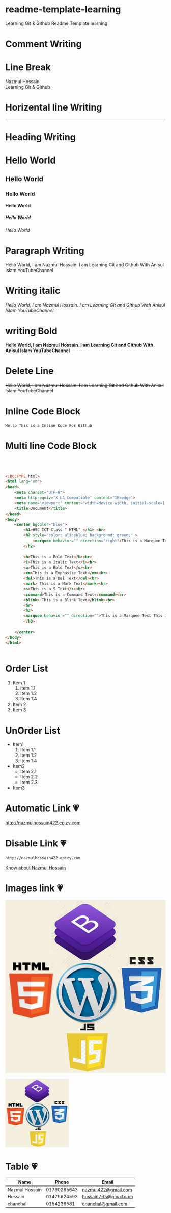 # readme-template-learning
Learning Git &amp; Github Readme Template learning



# Comment Writing

<!-------Markdown Learning---------->

# Line Break 

Nazmul Hossain <br/>
Learning Git & Github

# Horizental line Writing

---

# Heading Writing

# Hello World
## Hello World 
### Hello World
#### Hello World
##### Hello World
###### Hello World

# Paragraph Writing

<p> Hello World, I am Nazmul Hossain. I am Learning Git and Github With Anisul Islam YouTubeChannel<p/>

# Writing italic

_Hello World, I am Nazmul Hossain. I am Learning Git and Github With Anisul Islam YouTubeChannel_

# writing Bold

__Hello World, I am Nazmul Hossain. I am Learning Git and Github With Anisul Islam YouTubeChannel__

# Delete Line 

~~Hello World, I am Nazmul Hossain. I am Learning Git and Github With Anisul Islam YouTubeChannel~~

# Inline Code Block


` Hello This is a Inline Code For Github `   


# Multi line Code Block

``` html



<!DOCTYPE html>
<html lang="en">
<head>
    <meta charset="UTF-8">
    <meta http-equiv="X-UA-Compatible" content="IE=edge">
    <meta name="viewport" content="width=device-width, initial-scale=1.0">
    <title>Document</title>
</head>
<body>
    <center bgcolor="blue">
        <h1>HSC ICT Class " HTML" </h1> <br>
        <h2 style="color: aliceblue; background: green;" >
            <marquee behavior="" direction="right">This is a Marquee Text <mark> This is a Marquee Text This is a Marquee Text This is a Marquee Text </mark> This is a Marquee Text This is a Marquee Text This is a Marquee Text This is a Marquee Text This is a Marquee Text This is a Marquee Text This is a Marquee Text This is a Marquee Text This is a Marquee Text This is a Marquee Text This is a Marquee Text </marquee>
        </h2>
            
        <b>This is a Bold Text</b><br>
        <i>This is a Italic Text</i><br>
        <u>This is a Bold Text</u><br>
        <em>This is a Emphasize Text</em><br>
        <del>This is a Del Text</del><br>
        <mark> This is a Mark Text</mark><br>
        <s>This is a S Text</s><br>
        <command>This is a Command Text</command><br>
        <blink> This is a Blink Text</blink><br>
        <br>
        <h3>
        <marquee behavior="" direction="">This is a Marquee Text This is a Marquee Text This is a Marquee Text This is a Marquee Text This is a Marquee Text This is a Marquee Text This is a Marquee Text This is a Marquee Text This is a Marquee Text This is a Marquee Text This is a Marquee Text This is a Marquee Text This is a Marquee Text This is a Marquee Text This is a Marquee Text </marquee>
        </h3>

    </center>
</body>
</html>



```

# Order List

1. Item 1
    1. item 1.1
    2. Item 1.2
    4. Item 1.4
1. Item 2
3. Item 3

# UnOrder List

- Item1
    1. Item 1.1
    2. Item 1.2
    3. Item 1.4
- Item2
    - Item 2.1
    - Item 2.2
    - Item 2.3
- Item3

# Automatic Link 💗

http://nazmulhossain422.epizy.com

# Disable Link 💗

` http://nazmulhossain422.epizy.com `

[Know about Nazmul Hossain](http://nazmulhossain422.epizy.com)

# Images link 💗

![Icon](img/icon.jpg)  
  
<img title="Language icon" width="200px" src="img/icon.jpg"/>

# Table 💗
| Name | Phone | Email |
| ----- | ---- | ------|
| Nazmul Hossain | 01790265643 | nazmul422@gmail.com |
| Hossain | 01479624593 | hossain765@gmail.com |
| chanchal | 0154236581 | chanchal@gmail.com |



